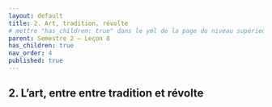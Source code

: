 ```yaml
---
layout: default
title: 2. Art, tradition, révolte
# mettre "has_children: true" dans le yml de la page du niveau supérieur
parent: Semestre 2 – Leçon 8
has_children: true
nav_order: 4
published: true
---
```

## 2. L’art, entre entre tradition et révolte
